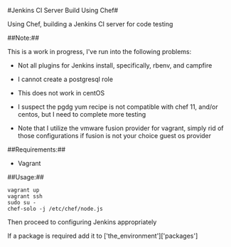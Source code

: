 #Jenkins CI Server Build Using Chef#

Using Chef, building a Jenkins CI server for code testing

##Note:##

This is a work in progress, I've run into the following problems:

 - Not all plugins for Jenkins install, specifically, rbenv, and campfire
 - I cannot create a postgresql role
 - This does not work in centOS
  - I suspect the pgdg yum recipe is not compatible with chef 11, and/or centos, but I need to complete more testing

- Note that I utilize the vmware fusion provider for vagrant, simply rid of those configurations if fusion is not your choice guest os provider

##Requirements:##
 - Vagrant

##Usage:##

    vagrant up
    vagrant ssh
    sudo su -
    chef-solo -j /etc/chef/node.js

Then proceed to configuring Jenkins appropriately

If a package is required add it to  ['the_environment']['packages']
